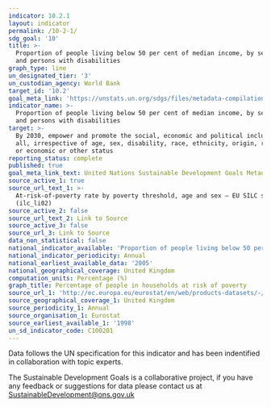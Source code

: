```yaml
---
indicator: 10.2.1
layout: indicator
permalink: /10-2-1/
sdg_goal: '10'
title: >-
  Proportion of people living below 50 per cent of median income, by sex, age
  and persons with disabilities
graph_type: line
un_designated_tier: '3'
un_custodian_agency: World Bank
target_id: '10.2'
goal_meta_link: 'https://unstats.un.org/sdgs/files/metadata-compilation/Metadata-Goal-10.pdf '
indicator_name: >-
  Proportion of people living below 50 per cent of median income, by sex, age
  and persons with disabilities
target: >-
  By 2030, empower and promote the social, economic and political inclusion of
  all, irrespective of age, sex, disability, race, ethnicity, origin, religion
  or economic or other status
reporting_status: complete
published: true
goal_meta_link_text: United Nations Sustainable Development Goals Metadata (PDF 565 KB)
source_active_1: true
source_url_text_1: >-
  At-risk-of-poverty rate by poverty threshold, age and sex – EU SILC survey
  (ilc_li02)
source_active_2: false
source_url_text_2: Link to Source
source_active_3: false
source_url_3: Link to Source
data_non_statistical: false
national_indicator_available: 'Proportion of people living below 50 per cent of median income, by age and sex'
national_indicator_periodicity: Annual
national_earliest_available_data: '2005'
national_geographical_coverage: United Kingdom
computation_units: Percentage (%)
graph_title: Percentage of people in households at risk of poverty
source_url_1: 'http://ec.europa.eu/eurostat/en/web/products-datasets/-/ILC_LI02 '
source_geographical_coverage_1: United Kingdom
source_periodicity_1: Annual
source_organisation_1: Eurostat
source_earliest_available_1: '1998'
un_sd_indicator_code: C100201
---
```

Data follows the UN specification for this indicator and has been indentified in collaboration with topic experts.

The Sustainable Development Goals is a collaborative project, if you have any feedback or suggestions for data please contact us at <SustainableDevelopment@ons.gov.uk>

